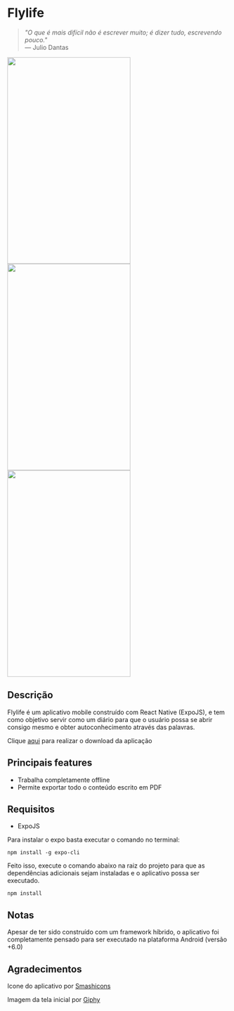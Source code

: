 # Flylife 
> _"O que é mais difícil não é escrever muito; é dizer tudo, escrevendo pouco."_
<br> — Julio Dantas

<!-- img -->
<p>
 <img src="https://i.ibb.co/brBnHsk/Whats-App-Image-2020-04-05-at-20-03-36.jpg" width="280" height="470" />
 <img src="https://i.ibb.co/p1b8nhM/Whats-App-Image-2020-04-05-at-20-03-13.jpg=10x2" width="280" height="470" />
 <img src="https://i.ibb.co/CPwXr5r/Whats-App-Image-2020-04-05-at-20-03-36-2.jpg" width="280" height="470" />
</p>
<!-- Img -->

## Descrição

Flylife é um aplicativo mobile construído com React Native (ExpoJS), e tem como objetivo servir como um diário para que o usuário possa se abrir consigo mesmo e obter autoconhecimento através das palavras.

Clique [aqui](https://app.box.com/s/53g1hm404r6cbv4sxcattba79knjc6h6) para realizar o download da aplicação

## Principais features

* Trabalha completamente offline
* Permite exportar todo o conteúdo escrito em PDF

## Requisitos

* ExpoJS
<p>Para instalar o expo basta executar o comando no terminal:</p>

```
npm install -g expo-cli
```

Feito isso, execute o comando abaixo na raiz do projeto para que as dependências adicionais sejam instaladas e o aplicativo possa ser executado.

```
npm install
```

## Notas

Apesar de ter sido construído com um framework híbrido, o aplicativo foi completamente pensado para ser executado na plataforma Android (versão +6.0)

## Agradecimentos

Icone do aplicativo por [Smashicons](https://www.flaticon.com/authors/smashicons)

Imagem da tela inicial por [Giphy](https://giphy.com/gifs/snow-cup-chocolate-ONLoRRAHQh5kY)
